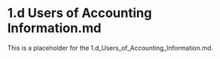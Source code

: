 # 1.d Users of Accounting Information.md

This is a placeholder for the 1.d_Users_of_Accounting_Information.md.